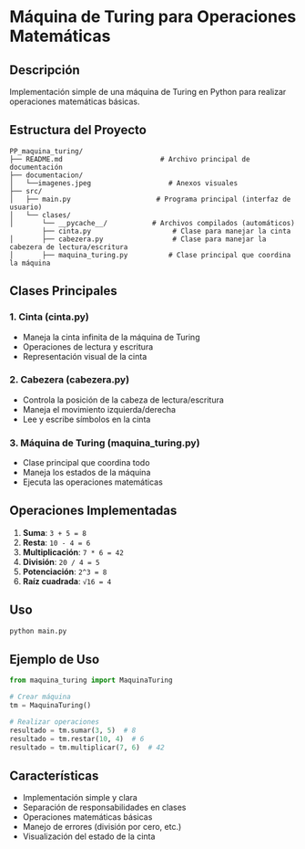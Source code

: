 # Máquina de Turing para Operaciones Matemáticas

## Descripción
Implementación simple de una máquina de Turing en Python para realizar operaciones matemáticas básicas.

## Estructura del Proyecto

```plaintext
PP_maquina_turing/
├── README.md                        # Archivo principal de documentación
├── documentacion/
│   └──imagenes.jpeg                   # Anexos visuales
├── src/
│   ├── main.py                     # Programa principal (interfaz de usuario)
│   └── clases/
│       └── __pycache__/           # Archivos compilados (automáticos)
        ├── cinta.py                    # Clase para manejar la cinta
│       ├── cabezera.py                 # Clase para manejar la cabezera de lectura/escritura
│       ├── maquina_turing.py          # Clase principal que coordina la máquina

```

## Clases Principales

### 1. Cinta (cinta.py)
- Maneja la cinta infinita de la máquina de Turing
- Operaciones de lectura y escritura
- Representación visual de la cinta

### 2. Cabezera (cabezera.py)
- Controla la posición de la cabeza de lectura/escritura
- Maneja el movimiento izquierda/derecha
- Lee y escribe símbolos en la cinta

### 3. Máquina de Turing (maquina_turing.py)
- Clase principal que coordina todo
- Maneja los estados de la máquina
- Ejecuta las operaciones matemáticas

## Operaciones Implementadas

1. **Suma**: `3 + 5 = 8`
2. **Resta**: `10 - 4 = 6`
3. **Multiplicación**: `7 * 6 = 42`
4. **División**: `20 / 4 = 5`
5. **Potenciación**: `2^3 = 8`
6. **Raíz cuadrada**: `√16 = 4`

## Uso

```bash
python main.py
```

## Ejemplo de Uso

```python
from maquina_turing import MaquinaTuring

# Crear máquina
tm = MaquinaTuring()

# Realizar operaciones
resultado = tm.sumar(3, 5)  # 8
resultado = tm.restar(10, 4)  # 6
resultado = tm.multiplicar(7, 6)  # 42
```

## Características

- Implementación simple y clara
- Separación de responsabilidades en clases
- Operaciones matemáticas básicas
- Manejo de errores (división por cero, etc.)
- Visualización del estado de la cinta
